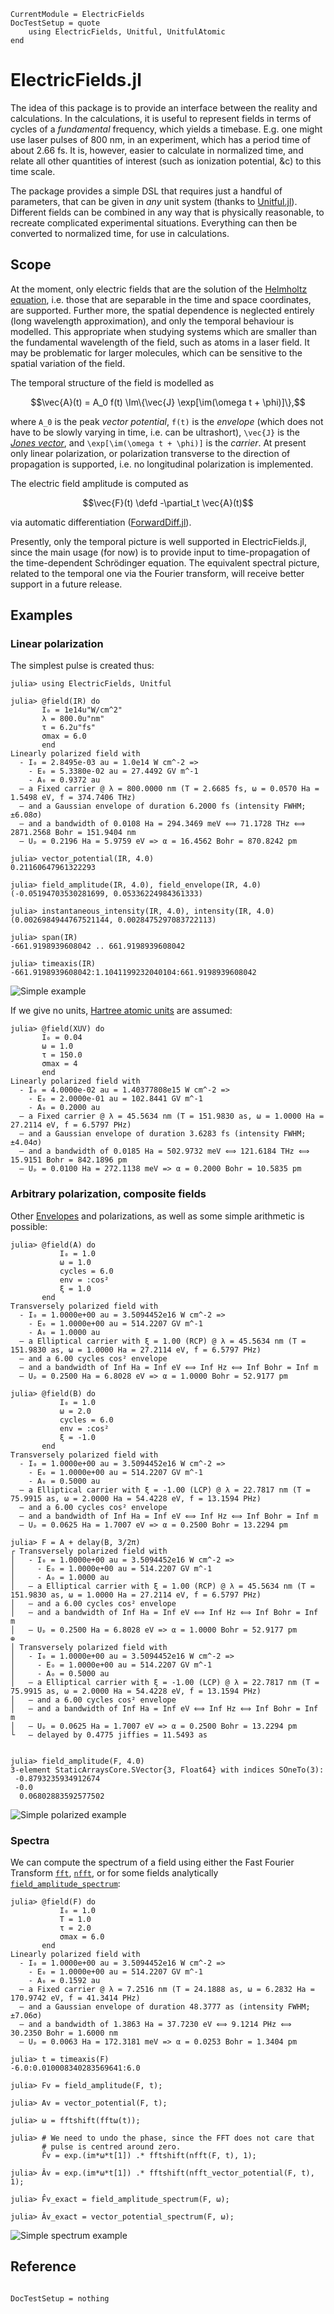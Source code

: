 ```@meta
CurrentModule = ElectricFields
DocTestSetup = quote
    using ElectricFields, Unitful, UnitfulAtomic
end
```

# ElectricFields.jl

The idea of this package is to provide an interface between the
reality and calculations. In the calculations, it is useful to
represent fields in terms of cycles of a _fundamental_ frequency,
which yields a timebase. E.g. one might use laser pulses of 800 nm, in
an experiment, which has a period time of about 2.66 fs. It is,
however, easier to calculate in normalized time, and relate all other
quantities of interest (such as ionization potential, &c) to this time
scale.

The package provides a simple DSL that requires just a handful of
parameters, that can be given in _any_ unit system (thanks to
[Unitful.jl](https://github.com/PainterQubits/Unitful.jl)). Different
fields can be combined in any way that is physically reasonable, to
recreate complicated experimental situations. Everything can then be
converted to normalized time, for use in calculations.

## Scope

At the moment, only electric fields that are the solution of the
[Helmholtz
equation](https://en.wikipedia.org/wiki/Helmholtz_equation),
i.e. those that are separable in the time and space coordinates, are
supported. Further more, the spatial dependence is neglected entirely
(long wavelength approximation), and only the temporal behaviour is
modelled. This appropriate when studying systems which are smaller
than the fundamental wavelength of the field, such as atoms in a laser
field. It may be problematic for larger molecules, which can be
sensitive to the spatial variation of the field.

The temporal structure of the field is modelled as
```math
\vec{A}(t) = A_0 f(t) \Im\{\vec{J} \exp[\im(\omega t + \phi)]\},
```
where ``A_0`` is the peak _vector potential_, ``f(t)`` is the
_envelope_ (which does not have to be slowly varying in time, i.e. can
be ultrashort), ``\vec{J}`` is the [_Jones vector_](https://en.wikipedia.org/wiki/Jones_calculus#Jones_vector), and
``\exp[\im(\omega t + \phi)]`` is the _carrier_. At present only
linear polarization, or polarization transverse to the direction of
propagation is supported, i.e. no longitudinal polarization is
implemented.

The electric field amplitude is computed as
```math
\vec{F}(t) \defd -\partial_t \vec{A}(t)
```
via automatic differentiation
([ForwardDiff.jl](https://github.com/JuliaDiff/ForwardDiff.jl)).

Presently, only the temporal picture is well supported in
ElectricFields.jl, since the main usage (for now) is to provide input
to time-propagation of the time-dependent Schrödinger equation. The
equivalent spectral picture, related to the temporal one via the
Fourier transform, will receive better support in a future release.

## Examples

### Linear polarization

The simplest pulse is created thus:

```jldoctest index_examples
julia> using ElectricFields, Unitful

julia> @field(IR) do
       I₀ = 1e14u"W/cm^2"
       λ = 800.0u"nm"
       τ = 6.2u"fs"
       σmax = 6.0
       end
Linearly polarized field with
  - I₀ = 2.8495e-03 au = 1.0e14 W cm^-2 =>
    - E₀ = 5.3380e-02 au = 27.4492 GV m^-1
    - A₀ = 0.9372 au
  – a Fixed carrier @ λ = 800.0000 nm (T = 2.6685 fs, ω = 0.0570 Ha = 1.5498 eV, f = 374.7406 THz)
  – and a Gaussian envelope of duration 6.2000 fs (intensity FWHM; ±6.08σ)
  – and a bandwidth of 0.0108 Ha = 294.3469 meV ⟺ 71.1728 THz ⟺ 2871.2568 Bohr = 151.9404 nm
  – Uₚ = 0.2196 Ha = 5.9759 eV => α = 16.4562 Bohr = 870.8242 pm

julia> vector_potential(IR, 4.0)
0.21160647961322293

julia> field_amplitude(IR, 4.0), field_envelope(IR, 4.0)
(-0.05194703530281699, 0.05336224984361333)

julia> instantaneous_intensity(IR, 4.0), intensity(IR, 4.0)
(0.0026984944767521144, 0.0028475297083722113)

julia> span(IR)
-661.9198939608042 .. 661.9198939608042

julia> timeaxis(IR)
-661.9198939608042:1.1041199232040104:661.9198939608042
```

![Simple example](figures/index_example.svg)

If we give no units, [Hartree atomic
units](https://en.wikipedia.org/wiki/Hartree_atomic_units) are assumed:
```jldoctest index_examples
julia> @field(XUV) do
       I₀ = 0.04
       ω = 1.0
       τ = 150.0
       σmax = 4
       end
Linearly polarized field with
  - I₀ = 4.0000e-02 au = 1.40377808e15 W cm^-2 =>
    - E₀ = 2.0000e-01 au = 102.8441 GV m^-1
    - A₀ = 0.2000 au
  – a Fixed carrier @ λ = 45.5634 nm (T = 151.9830 as, ω = 1.0000 Ha = 27.2114 eV, f = 6.5797 PHz)
  – and a Gaussian envelope of duration 3.6283 fs (intensity FWHM; ±4.04σ)
  – and a bandwidth of 0.0185 Ha = 502.9732 meV ⟺ 121.6184 THz ⟺ 15.9151 Bohr = 842.1896 pm
  – Uₚ = 0.0100 Ha = 272.1138 meV => α = 0.2000 Bohr = 10.5835 pm
```

### Arbitrary polarization, composite fields

Other [Envelopes](@ref) and polarizations, as well as some simple arithmetic is possible:
```jldoctest index_examples
julia> @field(A) do
           I₀ = 1.0
           ω = 1.0
           cycles = 6.0
           env = :cos²
           ξ = 1.0
       end
Transversely polarized field with
  - I₀ = 1.0000e+00 au = 3.5094452e16 W cm^-2 =>
    - E₀ = 1.0000e+00 au = 514.2207 GV m^-1
    - A₀ = 1.0000 au
  – a Elliptical carrier with ξ = 1.00 (RCP) @ λ = 45.5634 nm (T = 151.9830 as, ω = 1.0000 Ha = 27.2114 eV, f = 6.5797 PHz)
  – and a 6.00 cycles cos² envelope
  – and a bandwidth of Inf Ha = Inf eV ⟺ Inf Hz ⟺ Inf Bohr = Inf m
  – Uₚ = 0.2500 Ha = 6.8028 eV => α = 1.0000 Bohr = 52.9177 pm

julia> @field(B) do
           I₀ = 1.0
           ω = 2.0
           cycles = 6.0
           env = :cos²
           ξ = -1.0
       end
Transversely polarized field with
  - I₀ = 1.0000e+00 au = 3.5094452e16 W cm^-2 =>
    - E₀ = 1.0000e+00 au = 514.2207 GV m^-1
    - A₀ = 0.5000 au
  – a Elliptical carrier with ξ = -1.00 (LCP) @ λ = 22.7817 nm (T = 75.9915 as, ω = 2.0000 Ha = 54.4228 eV, f = 13.1594 PHz)
  – and a 6.00 cycles cos² envelope
  – and a bandwidth of Inf Ha = Inf eV ⟺ Inf Hz ⟺ Inf Bohr = Inf m
  – Uₚ = 0.0625 Ha = 1.7007 eV => α = 0.2500 Bohr = 13.2294 pm

julia> F = A + delay(B, 3/2π)
┌ Transversely polarized field with
│   - I₀ = 1.0000e+00 au = 3.5094452e16 W cm^-2 =>
│     - E₀ = 1.0000e+00 au = 514.2207 GV m^-1
│     - A₀ = 1.0000 au
│   – a Elliptical carrier with ξ = 1.00 (RCP) @ λ = 45.5634 nm (T = 151.9830 as, ω = 1.0000 Ha = 27.2114 eV, f = 6.5797 PHz)
│   – and a 6.00 cycles cos² envelope
│   – and a bandwidth of Inf Ha = Inf eV ⟺ Inf Hz ⟺ Inf Bohr = Inf m
│   – Uₚ = 0.2500 Ha = 6.8028 eV => α = 1.0000 Bohr = 52.9177 pm
⊕
│ Transversely polarized field with
│   - I₀ = 1.0000e+00 au = 3.5094452e16 W cm^-2 =>
│     - E₀ = 1.0000e+00 au = 514.2207 GV m^-1
│     - A₀ = 0.5000 au
│   – a Elliptical carrier with ξ = -1.00 (LCP) @ λ = 22.7817 nm (T = 75.9915 as, ω = 2.0000 Ha = 54.4228 eV, f = 13.1594 PHz)
│   – and a 6.00 cycles cos² envelope
│   – and a bandwidth of Inf Ha = Inf eV ⟺ Inf Hz ⟺ Inf Bohr = Inf m
│   – Uₚ = 0.0625 Ha = 1.7007 eV => α = 0.2500 Bohr = 13.2294 pm
└   – delayed by 0.4775 jiffies = 11.5493 as


julia> field_amplitude(F, 4.0)
3-element StaticArraysCore.SVector{3, Float64} with indices SOneTo(3):
 -0.8793235934912674
 -0.0
  0.06802883592577502
```

![Simple polarized example](figures/index_polarized_example.svg)

### Spectra

We can compute the spectrum of a field using either the Fast Fourier
Transform [`fft`](@ref), [`nfft`](@ref), or for some fields
analytically [`field_amplitude_spectrum`](@ref):

```jldoctest
julia> @field(F) do
           I₀ = 1.0
           T = 1.0
           τ = 2.0
           σmax = 6.0
       end
Linearly polarized field with
  - I₀ = 1.0000e+00 au = 3.5094452e16 W cm^-2 =>
    - E₀ = 1.0000e+00 au = 514.2207 GV m^-1
    - A₀ = 0.1592 au
  – a Fixed carrier @ λ = 7.2516 nm (T = 24.1888 as, ω = 6.2832 Ha = 170.9742 eV, f = 41.3414 PHz)
  – and a Gaussian envelope of duration 48.3777 as (intensity FWHM; ±7.06σ)
  – and a bandwidth of 1.3863 Ha = 37.7230 eV ⟺ 9.1214 PHz ⟺ 30.2350 Bohr = 1.6000 nm
  – Uₚ = 0.0063 Ha = 172.3181 meV => α = 0.0253 Bohr = 1.3404 pm

julia> t = timeaxis(F)
-6.0:0.010008340283569641:6.0

julia> Fv = field_amplitude(F, t);

julia> Av = vector_potential(F, t);

julia> ω = fftshift(fftω(t));

julia> # We need to undo the phase, since the FFT does not care that
       # pulse is centred around zero.
       F̂v = exp.(im*ω*t[1]) .* fftshift(nfft(F, t), 1);

julia> Âv = exp.(im*ω*t[1]) .* fftshift(nfft_vector_potential(F, t), 1);

julia> F̂v_exact = field_amplitude_spectrum(F, ω);

julia> Âv_exact = vector_potential_spectrum(F, ω);
```

![Simple spectrum example](figures/index_spectrum_example.svg)

## Reference

```@index
```

```@meta
DocTestSetup = nothing
```
